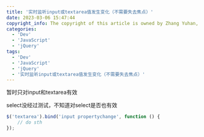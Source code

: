 ```yaml
---
title: '实时监听input或textarea值发生变化（不需要失去焦点）'
date: 2023-03-06 15:47:44
copyright_info: The copyright of this article is owned by Zhang Yuhan, and it follows the CC BY-NC-SA 4.0 agreement. For reprinting, please attach the original source link and this statement
categories: 
  - 'Dev'
  - 'JavaScript'
  - 'jQuery'
tags: 
  - 'Dev'
  - 'JavaScript'
  - 'jQuery'
  - '实时监听input或textarea值发生变化（不需要失去焦点）'
---
```

暂时只对input和textarea有效

select没经过测试，不知道对select是否也有效

```js
$('textarea').bind('input propertychange', function () {
    // do sth
});
```
